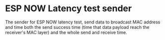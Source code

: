 # ESP NOW Latency test sender

The sender for ESP NOW latency test, send data to broadcast MAC address and time both the send success time (time that data payload reach the receiver's MAC layer) and the whole send and receive time.
